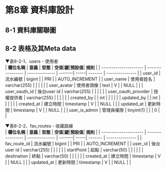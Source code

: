 # 第8章 資料庫設計
## 8-1 資料庫關聯圖


## 8-2 表格及其Meta data
▼表8-2-1、users - 使用者
<br>
| **欄位名稱**           | **意義**         | **型態**       | **空值**|**鍵**|**預設值**| **規則**        |
| --------------------- | ---------------- | -------------- | -------| -----| ------- | --------------- |
| user_id               |     流水編號      | bigint         |        | PRI  |         | AUTO_INCREMENT  |
| user_name             |     使用者姓名    | varchar(255)	  |        |      |         |                 |
| user_avatar           |     使用者頭像    | text           |    V   |      |   NULL  |                 |
| user_oauth_id         |     後台user id  | varchar(255)	  |        |      |         |                 |
| user_oauth_provider   |     授權提供者    | varchar(255)	  |        |      |         |                 |
| created_by            |                  | int            |        |      |         |                 |
| updated_by            |                  | int            |        |      |         |                 |
| created_at            |     建立時間      | timestamp      |    V   |      |   NULL  |                 |
| updated_at            |     更新時間      | timestamp      |    V   |      |   NULL  |                 |
| user_is_admin         |     管理員權限    | tinyint(1)     |        |      |    0    |                 |

▼表8-2-2、fav_routes - 收藏路線
<br>
| **欄位名稱**           | **意義**         | **型態**       | **空值**|**鍵**|**預設值**| **規則**        |
| --------------------- | ---------------- | -------------- | -------| -----| ------- | --------------- |
| fav_route_id          |    流水編號      | bigint         |        |  PRI |         | AUTO_INCREMENT  |
| user_id               |    後台user id   | varchar(255)   |        |      |         |                 |
| startPoint            |    起點          | varchar(50)    |        |      |         |                 |
| destination           |    終點          | varchar(50)    |        |      |         |                 |
| created_at            |    建立時間      | timestamp      |    V   |      |   NULL  |                 |
| updated_at            |    更新時間      | timestamp      |    V   |      |   NULL  |                 |
